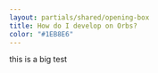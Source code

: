 ```yaml
---
layout: partials/shared/opening-box
title: How do I develop on Orbs?
color: "#1EB8E6"
---
```


this is a big test
